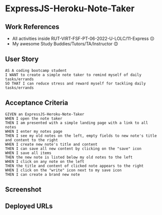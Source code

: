 # ExpressJS-Heroku-Note-Taker

## Work References
* All activities inside RUT-VIRT-FSF-PT-06-2022-U-LOLC/11-Express 😔
* My awesome Study Buddies/Tutors/TA/Instructor 😊

## User Story

```
AS A coding bootcamp student
I WANT to create a simple note taker to remind myself of daily tasks/errands
SO THAT I can reduce stress and reward myself for tackling daily tasks/errands
```

## Acceptance Criteria

```
GIVEN an ExpressJS-Heroku-Note-Taker
WHEN I open the note taker
THEN I am presented with a simple landing page with a link to all notes
WHEN I enter my notes page
THEN I see my old notes on the left, empty fields to new note's title and content to the right
WHEN I create new note's title and content
THEN I can save all new content by clicking on the "save" icon
WHEN I save all items
THEN the new note is listed below my old notes to the left
WHEN I click on any note on the left
THEN the title and content of clicked note appears to the right
WHEN I click on the "write" icon next to my save icon
THEN I can create a brand new note
```

## Screenshot


## Deployed URLs

